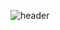 ![header](https://capsule-render.vercel.app/api?type=waving&height=300&color=9370DB&text=Komronning%20Branchi&section=header&reversal=false&textBg=false&fontColor=dadada&fontSize=70&fontAlign=51&animation=fadeIn)
